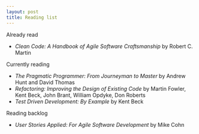 ```yaml
---
layout: post
title: Reading list
---
```

Already read

* _Clean Code: A Handbook of Agile Software Craftsmanship_ by Robert C. Martin

Currently reading

* _The Pragmatic Programmer: From Journeyman to Master_ by Andrew Hunt and David Thomas
* _Refactoring: Improving the Design of Existing Code_ by Martin Fowler, Kent Beck, John Brant, William Opdyke, Don Roberts
* _Test Driven Development: By Example_ by Kent Beck

Reading backlog

* _User Stories Applied: For Agile Software Development_ by Mike Cohn
